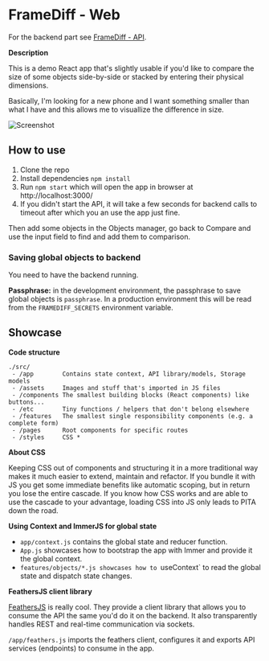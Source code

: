 # FrameDiff - Web

For the backend part see [FrameDiff - API](https://github.com/andrejcremoznik/framediff-api).

**Description**

This is a demo React app that's slightly usable if you'd like to compare the size of some objects side-by-side or stacked by entering their physical dimensions.

Basically, I'm looking for a new phone and I want something smaller than what I have and this allows me to visuallize the difference in size.

![Screenshot](https://cremoznik.si/files/framediff.png)

## How to use

1. Clone the repo
2. Install dependencies `npm install`
2. Run `npm start` which will open the app in browser at http://localhost:3000/
3. If you didn't start the API, it will take a few seconds for backend calls to timeout after which you an use the app just fine.

Then add some objects in the Objects manager, go back to Compare and use the input field to find and add them to comparison.

### Saving global objects to backend

You need to have the backend running.

**Passphrase:** in the development environment, the passphrase to save global objects is `passphrase`. In a production environment this will be read from the `FRAMEDIFF_SECRETS` environment variable.

## Showcase

**Code structure**

```
./src/
 - /app        Contains state context, API library/models, Storage models
 - /assets     Images and stuff that's imported in JS files
 - /components The smallest building blocks (React components) like buttons...
 - /etc        Tiny functions / helpers that don't belong elsewhere
 - /features   The smallest single responsibility components (e.g. a complete form)
 - /pages      Root components for specific routes
 - /styles     CSS *
```

**About CSS**

Keeping CSS out of components and structuring it in a more traditional way makes it much easier to extend, maintain and refactor. If you bundle it with JS you get some immediate benefits like automatic scoping, but in return you lose the entire cascade. If you know how CSS works and are able to use the cascade to your advantage, loading CSS into JS only leads to PITA down the road.

**Using Context and ImmerJS for global state**

* `app/context.js` contains the global state and reducer function.
* `App.js` showcases how to bootstrap the app with Immer and provide it the global context.
* `features/objects/*.js showcases how to `useContext` to read the global state and dispatch state changes.

**FeathersJS client library**

[FeathersJS](https://feathersjs.com/) is really cool. They provide a client library that allows you to consume the API the same you'd do it on the backend. It also transparently handles REST and real-time communication via sockets.

`/app/feathers.js` imports the feathers client, configures it and exports API services (endpoints) to consume in the app.
